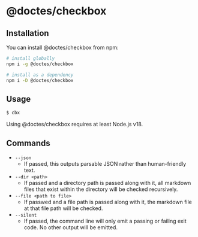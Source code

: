 # @doctes/checkbox

## Installation

You can install @doctes/checkbox from npm:

```bash
# install globally
npm i -g @doctes/checkbox

# install as a dependency
npm i -D @doctes/checkbox
```

## Usage

```bash
$ cbx
```

Using @doctes/checkbox requires at least Node.js v18.

## Commands

- `--json`
  - If passed, this outputs parsable JSON rather than human-friendly text. 
- `--dir <path>`
  - If passed and a directory path is passed along with it, all markdown files that exist within the directory will be checked recursively.
- `--file <path to file>`
  - If passwed and a file path is passed along with it, the markdown file at that file path will be checked.
- `--silent`
  - If passed, the command line will only emit a passing or failing exit code. No other output will be emitted.
